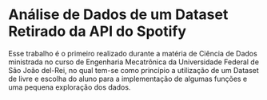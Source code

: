 # Análise de Dados de um Dataset Retirado da API do Spotify

Esse trabalho é o primeiro realizado durante a matéria de Ciência de Dados ministrada no curso de Engenharia Mecatrônica da Universidade Federal de São João del-Rei, no qual tem-se como princípio a utilização de um Dataset de livre e escolha do aluno para a implementação de algumas funções e uma pequena exploração dos dados. 
